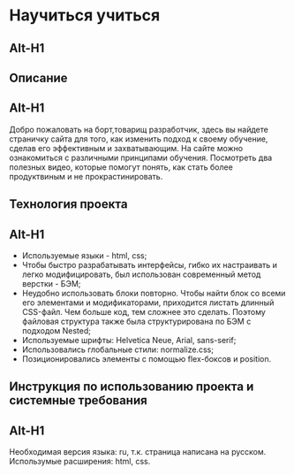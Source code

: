 # Научиться учиться
Alt-H1
------

## **Описание**
Alt-H1
------

Добро пожаловать на борт,товарищ разработчик, здесь вы найдете страничку сайта для того, как изменить подход к своему обучение, сделав его эффективным и захватывающим. На сайте можно ознакомиться с различными принципами обучения. Посмотреть два полезных видео, которые помогут понять, как стать более продуктвиным и не прокрастинировать.

## **Технология проекта**
Alt-H1
------

* Используемые языки - html, css;  
* Чтобы быстро разрабатывать интерфейсы, гибко их настраивать и легко модифицировать, был использован современный метод верстки - БЭМ;  
* Неудобно использовать блоки повторно. Чтобы найти блок со всеми его элементами и модификаторами, приходится листать длинный CSS-файл. Чем больше код, тем сложнее это сделать. Поэтому файловая структура также была структурирована по БЭМ с подходом Nested;  
* Используемые шрифты: Helvetica Neue, Arial, sans-serif;  
* Использовались глобальные стили: normalize.css;  
* Позиционировались элементы с помощью flex-боксов и position.

## **Инструкция по использованию проекта и системные требования**
Alt-H1
------

Необходимая версия языка: ru, т.к. страница написана на русском. Использумые расширения: html, css.